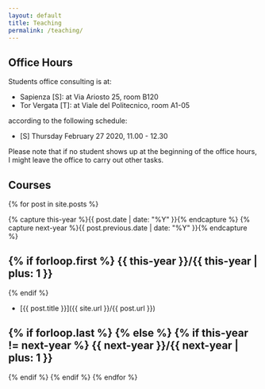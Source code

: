 ```yaml
---
layout: default
title: Teaching
permalink: /teaching/
---
```


Office Hours
------------

Students office consulting is at:

* Sapienza [S]: at Via Ariosto 25, room B120
* Tor Vergata [T]: at Viale del Politecnico, room A1-05

according to the following schedule:

* [S] Thursday February 27 2020, 11.00 - 12.30

Please note that if no student shows up at the beginning of the office hours, I might leave the office to carry out other tasks.

<span style="color: red; font-weight: bold;">
</span>


Courses
-------

{% for post in site.posts  %}

{% capture this-year %}{{ post.date | date: "%Y" }}{% endcapture %}
{% capture next-year %}{{ post.previous.date | date: "%Y" }}{% endcapture %}

{% if forloop.first %}
{{ this-year }}/{{ this-year | plus: 1 }}
---------------
{% endif %}

* [{{ post.title }}]({{ site.url }}/{{ post.url }})

{% if forloop.last %}
{% else %}
{% if this-year != next-year %}
{{ next-year }}/{{ next-year | plus: 1 }}
---------------
{% endif %}
{% endif %}
{% endfor %}
